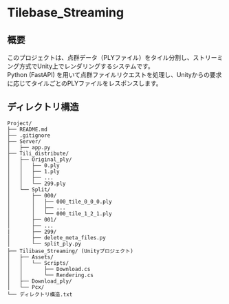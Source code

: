# Tilebase_Streaming

## 概要
このプロジェクトは、点群データ（PLYファイル）をタイル分割し、ストリーミング方式でUnity上でレンダリングするシステムです。  
Python (FastAPI) を用いて点群ファイルリクエストを処理し、Unityからの要求に応じてタイルごとのPLYファイルをレスポンスします。

## ディレクトリ構造
```
Project/
├── README.md
├── .gitignore
├── Server/
│   ├── app.py
├── Tili_distribute/
│   ├── Original_ply/
│   │   ├── 0.ply
│   │   ├── 1.ply
│   │   ├── ...
│   │   └── 299.ply
│   └── Split/
│       ├── 000/
│       │   ├── 000_tile_0_0_0.ply
│       │   ├── ...
│       │   └── 000_tile_1_2_1.ply
│       ├── 001/
│       ├── ...
|       ├── 299/
│       ├── delete_meta_files.py
│       └── split_ply.py
├── Tilibase_Streaming/ (Unityプロジェクト)
│   ├── Assets/
│   │   └── Scripts/
│   │       ├── Download.cs
│   │       └── Rendering.cs
│   ├── Download_ply/
│   └── Pcx/
└── ディレクトリ構造.txt
```